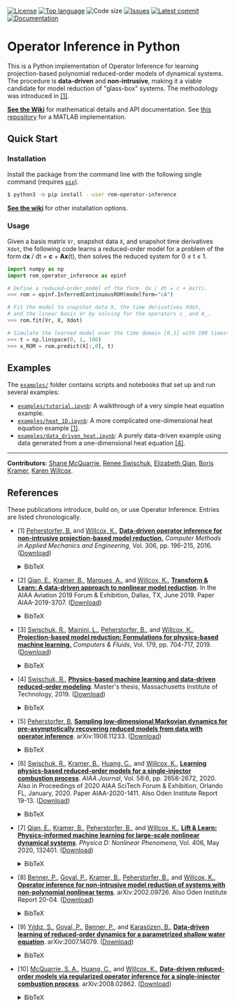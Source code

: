 [![License](https://img.shields.io/github/license/Willcox-Research-Group/rom-operator-inference-python3)](./LICENSE)
[![Top language](https://img.shields.io/github/languages/top/Willcox-Research-Group/rom-operator-inference-python3)](https://www.python.org)
![Code size](https://img.shields.io/github/languages/code-size/Willcox-Research-Group/rom-operator-inference-python3)
[![Issues](https://img.shields.io/github/issues/Willcox-Research-Group/rom-operator-inference-python3)](https://github.com/Willcox-Research-Group/rom-operator-inference-python3/issues)
[![Latest commit](https://img.shields.io/github/last-commit/Willcox-Research-Group/rom-operator-inference-python3)](https://github.com/Willcox-Research-Group/rom-operator-inference-python3/commits/master)
[![Documentation](https://img.shields.io/badge/Documentation-WIKI-important)](https://github.com/Willcox-Research-Group/rom-operator-inference-python3/wiki)

# Operator Inference in Python

This is a Python implementation of Operator Inference for learning projection-based polynomial reduced-order models of dynamical systems.
The procedure is **data-driven** and **non-intrusive**, making it a viable candidate for model reduction of "glass-box" systems.
The methodology was introduced in [\[1\]](#references).

[**See the Wiki**](https://github.com/Willcox-Research-Group/rom-operator-inference-Python3/wiki) for mathematical details and API documentation.
See [this repository](https://github.com/Willcox-Research-Group/rom-operator-inference-MATLAB) for a MATLAB implementation.

## Quick Start

### Installation

Install the package from the command line with the following single command (requires [`pip`](https://pypi.org/project/pip/)).
```bash
$ python3 -m pip install --user rom-operator-inference
```
[**See the wiki**](https://github.com/Willcox-Research-Group/rom-operator-inference-Python3/wiki) for other installation options.

### Usage

Given a basis matrix `Vr`, snapshot data `X`, and snapshot time derivatives `Xdot`, the following code learns a reduced-order model for a problem of the form d**x** / dt = **c** + **Ax**(t), then solves the reduced system for 0 ≤ t ≤ 1.

```python
import numpy as np
import rom_operator_inference as opinf

# Define a reduced-order model of the form  dx / dt = c + Ax(t).
>>> rom = opinf.InferredContinuousROM(modelform="cA")

# Fit the model to snapshot data X, the time derivatives Xdot,
# and the linear basis Vr by solving for the operators c_ and A_.
>>> rom.fit(Vr, X, Xdot)

# Simulate the learned model over the time domain [0,1] with 100 timesteps.
>>> t = np.linspace(0, 1, 100)
>>> x_ROM = rom.predict(X[:,0], t)
```


## Examples

The [`examples/`](https://github.com/Willcox-Research-Group/rom-operator-inference-Python3/tree/master/examples) folder contains scripts and notebooks that set up and run several examples:
- [`examples/tutorial.ipynb`](https://nbviewer.jupyter.org/github/Willcox-Research-Group/rom-operator-inference-Python3/blob/master/examples/tutorial.ipynb): A walkthrough of a very simple heat equation example.
- [`examples/heat_1D.ipynb`](https://nbviewer.jupyter.org/github/Willcox-Research-Group/rom-operator-inference-Python3/blob/master/examples/heat_1D.ipynb): A more complicated one-dimensional heat equation example [\[1\]](#references).
- [`examples/data_driven_heat.ipynb`](https://nbviewer.jupyter.org/github/Willcox-Research-Group/rom-operator-inference-Python3/blob/master/examples/data_driven_heat.ipynb): A purely data-driven example using data generated from a one-dimensional heat equation [\[4\]](#references).
<!-- - `examples/TODO.ipynb`: Burgers' equation [\[1\]](#references). -->
<!-- - `examples/TODO.ipynb`: Euler equation [\[2\]](#references). -->
<!-- This example uses MATLAB's Curve Fitting Toolbox to generate the random initial conditions. -->

---

**Contributors**:
[Shane McQuarrie](https://github.com/shanemcq18),
[Renee Swischuk](https://github.com/swischuk),
[Elizabeth Qian](https://github.com/elizqian),
[Boris Kramer](http://kramer.ucsd.edu/),
[Karen Willcox](https://kiwi.oden.utexas.edu/).


## References

These publications introduce, build on, or use Operator Inference.
Entries are listed chronologically.

- \[1\] [Peherstorfer, B.](https://scholar.google.com/citations?user=C81WhlkAAAAJ) and [Willcox, K.](https://kiwi.oden.utexas.edu/),
[**Data-driven operator inference for non-intrusive projection-based model reduction.**](https://www.sciencedirect.com/science/article/pii/S0045782516301104)
_Computer Methods in Applied Mechanics and Engineering_, Vol. 306, pp. 196-215, 2016.
([Download](https://kiwi.oden.utexas.edu/papers/Non-intrusive-model-reduction-Peherstorfer-Willcox.pdf))<details><summary>BibTeX</summary><pre>
@article{PW2016OperatorInference,
    title     = {Data-driven operator inference for nonintrusive projection-based model reduction},
    author    = {Peherstorfer, B. and Willcox, K.},
    journal   = {Computer Methods in Applied Mechanics and Engineering},
    volume    = {306},
    pages     = {196--215},
    year      = {2016},
    publisher = {Elsevier}
}</pre></details>

- \[2\] [Qian, E.](https://scholar.google.com/citations?user=jnHI7wQAAAAJ), [Kramer, B.](http://kramer.ucsd.edu/), [Marques, A.](https://scholar.google.com/citations?user=d4tBWWwAAAAJ), and [Willcox, K.](https://kiwi.oden.utexas.edu/),
[**Transform & Learn: A data-driven approach to nonlinear model reduction**](https://arc.aiaa.org/doi/10.2514/6.2019-3707).
In the AIAA Aviation 2019 Forum & Exhibition, Dallas, TX, June 2019. Paper AIAA-2019-3707.
([Download](https://kiwi.oden.utexas.edu/papers/learn-data-driven-nonlinear-reduced-model-Qian-Willcox.pdf))<details><summary>BibTeX</summary><pre>
@inbook{QKMW2019TransformAndLearn,
    title     = {Transform \\& Learn: A data-driven approach to nonlinear model reduction},
    author    = {Qian, E. and Kramer, B. and Marques, A. N. and Willcox, K. E.},
    booktitle = {AIAA Aviation 2019 Forum},
    year      = {2018},
    address   = {Dallas, TX},
    note      = {Paper AIAA-2019-3707},
    doi       = {10.2514/6.2019-3707},
    URL       = {https://arc.aiaa.org/doi/abs/10.2514/6.2019-3707},
    eprint    = {https://arc.aiaa.org/doi/pdf/10.2514/6.2019-3707}
}</pre></details>

- \[3\] [Swischuk, R.](https://scholar.google.com/citations?user=L9D0LBsAAAAJ), [Mainini, L.](https://scholar.google.com/citations?user=1mo8GgkAAAAJ), [Peherstorfer, B.](https://scholar.google.com/citations?user=C81WhlkAAAAJ), and [Willcox, K.](https://kiwi.oden.utexas.edu/),
[**Projection-based model reduction: Formulations for physics-based machine learning.**](https://www.sciencedirect.com/science/article/pii/S0045793018304250)
_Computers & Fluids_, Vol. 179, pp. 704-717, 2019.
([Download](https://kiwi.oden.utexas.edu/papers/Physics-based-machine-learning-swischuk-willcox.pdf))<details><summary>BibTeX</summary><pre>
@article{SMPW2019PhysicsbasedML,
    title     = {Projection-based model reduction: Formulations for physics-based machine learning},
    author    = {Swischuk, R. and Mainini, L. and Peherstorfer, B. and Willcox, K.},
    journal   = {Computers \\& Fluids},
    volume    = {179},
    pages     = {704--717},
    year      = {2019},
    publisher = {Elsevier}
}</pre></details>

- \[4\] [Swischuk, R.](https://scholar.google.com/citations?user=L9D0LBsAAAAJ),
[**Physics-based machine learning and data-driven reduced-order modeling**](https://dspace.mit.edu/handle/1721.1/122682).
Master's thesis, Massachusetts Institute of Technology, 2019.
([Download](https://dspace.mit.edu/bitstream/handle/1721.1/122682/1123218324-MIT.pdf))<details><summary>BibTeX</summary><pre>
@phdthesis{swischuk2019MLandDDROM,
    title  = {Physics-based machine learning and data-driven reduced-order modeling},
    author = {Swischuk, Renee},
    year   = {2019},
    school = {Massachusetts Institute of Technology}
}</pre></details>

- \[5\] [Peherstorfer, B.](https://scholar.google.com/citations?user=C81WhlkAAAAJ)
[**Sampling low-dimensional Markovian dynamics for pre-asymptotically recovering reduced models from data with operator inference**](https://arxiv.org/abs/1908.11233).
arXiv:1908.11233.
([Download](https://arxiv.org/pdf/1908.11233.pdf))<details><summary>BibTeX</summary><pre>
@article{peherstorfer2019samplingMarkovian,
    title   = {Sampling low-dimensional Markovian dynamics for pre-asymptotically recovering reduced models from data with operator inference},
    author  = {Peherstorfer, Benjamin},
    journal = {arXiv preprint arXiv:1908.11233},
    year    = {2019}
}</pre></details>

- \[6\] [Swischuk, R.](https://scholar.google.com/citations?user=L9D0LBsAAAAJ), [Kramer, B.](http://kramer.ucsd.edu/), [Huang, C.](https://scholar.google.com/citations?user=lUXijaQAAAAJ), and [Willcox, K.](https://kiwi.oden.utexas.edu/),
[**Learning physics-based reduced-order models for a single-injector combustion process**](https://arc.aiaa.org/doi/10.2514/1.J058943).
_AIAA Journal_, Vol. 58:6, pp. 2658-2672, 2020.
Also in Proceedings of 2020 AIAA SciTech Forum & Exhibition, Orlando FL, January, 2020. Paper AIAA-2020-1411.
Also Oden Institute Report 19-13.
([Download](https://kiwi.oden.utexas.edu/papers/learning-reduced-model-combustion-Swischuk-Kramer-Huang-Willcox.pdf))<details><summary>BibTeX</summary><pre>
@article{SKHW2020ROMCombustion,
    title     = {Learning physics-based reduced-order models for a single-injector combustion process},
    author    = {Swischuk, R. and Kramer, B. and Huang, C. and Willcox, K.},
    journal   = {AIAA Journal},
    volume    = {58},
    number    = {6},
    pages     = {2658--2672},
    year      = {2020},
    publisher = {American Institute of Aeronautics and Astronautics}
}</pre></details>

- \[7\] [Qian, E.](https://scholar.google.com/citations?user=jnHI7wQAAAAJ), [Kramer, B.](http://kramer.ucsd.edu/), [Peherstorfer, B.](https://scholar.google.com/citations?user=C81WhlkAAAAJ), and [Willcox, K.](https://kiwi.oden.utexas.edu/),
[**Lift & Learn: Physics-informed machine learning for large-scale nonlinear dynamical systems**](https://www.sciencedirect.com/science/article/abs/pii/S0167278919307651).
_Physica D: Nonlinear Phenomena_, Vol. 406, May 2020, 132401.
([Download](https://kiwi.oden.utexas.edu/papers/lift-learn-scientific-machine-learning-Qian-Willcox.pdf))<details><summary>BibTeX</summary><pre>
@article{QKPW2020LiftAndLearn,
    title   = {Lift \\& Learn: Physics-informed machine learning for large-scale nonlinear dynamical systems.},
    author  = {Qian, E. and Kramer, B. and Peherstorfer, B. and Willcox, K.},
    journal = {Physica {D}: {N}onlinear {P}henomena},
    volume  = {406},
    pages   = {132401},
    url     = {https://doi.org/10.1016/j.physd.2020.132401},
    year    = {2020}
}</pre></details>

- \[8\] [Benner, P.](https://scholar.google.com/citations?user=6zcRrC4AAAAJ), [Goyal, P.](https://scholar.google.com/citations?user=9rEfaRwAAAAJ), [Kramer, B.](http://kramer.ucsd.edu/), [Peherstorfer, B.](https://scholar.google.com/citations?user=C81WhlkAAAAJ), and [Willcox, K.](https://kiwi.oden.utexas.edu/),
[**Operator inference for non-intrusive model reduction of systems with non-polynomial nonlinear terms**](https://arxiv.org/abs/2002.09726).
arXiv:2002.09726. Also Oden Institute Report 20-04.
([Download](https://kiwi.oden.utexas.edu/papers/Non-intrusive-nonlinear-model-reduction-Benner-Goyal-Kramer-Peherstorfer-Willcox.pdf))<details><summary>BibTeX</summary><pre>
@article{BGKPW2020OpInfNonPoly,
    title   = {Operator inference for non-intrusive model reduction of systems with non-polynomial nonlinear terms},
    author  = {Benner, P. and Goyal, P. and Kramer, B. and Peherstorfer, B. and Willcox, K.},
    journal = {arXiv preprint arXiv:2002.09726},
    year    = {2020}
}</pre></details>

- \[9\] [Yıldız, S.](https://scholar.google.com/citations?user=UVPD79MAAAAJ), [Goyal, P.](https://scholar.google.com/citations?user=9rEfaRwAAAAJ), [Benner, P.](https://scholar.google.com/citations?user=6zcRrC4AAAAJ), and [Karasözen, B.](https://scholar.google.com/citations?user=R906kj0AAAAJ),
[**Data-driven learning of reduced-order dynamics for a parametrized shallow water equation**](https://arxiv.org/abs/2007.14079).
arXiv:2007.14079.
([Download](https://arxiv.org/pdf/2007.14079.pdf))<details><summary>BibTeX</summary><pre>
@article{SGBK2020OpInfAffine,
    title   = {Data-Driven Learning of Reduced-order Dynamics for a Parametrized Shallow Water Equation},
    author  = {Y{\i}ld{\i}z, S. and Goyal, P. and Benner, P. and Karas{\\"o}zen, B.},
    journal = {arXiv preprint arXiv:2007.14079},
    year    = {2020}
}</pre></details>

- \[10\] [McQuarrie, S. A.](https://scholar.google.com/citations?user=qQ6JDJ4AAAAJ), [Huang, C.](https://scholar.google.com/citations?user=lUXijaQAAAAJ), and [Willcox, K.](https://kiwi.oden.utexas.edu/),
[**Data-driven reduced-order models via regularized operator inference for a single-injector combustion process**](https://arxiv.org/abs/2008.02862).
arXiv:2008.02862.
([Download](https://arxiv.org/pdf/2008.02862.pdf))<details><summary>BibTeX</summary><pre>
@article{MHW2020regOpInfCombustion,
    title   = {Data-driven reduced-order models via regularized operator inference for a single-injector combustion process},
    author  = {McQuarrie, S. A. and Huang, C. and Willcox, K.},
    journal = {arXiv preprint arXiv:2008.02862},
    year    = {2020}
}</pre></details>

